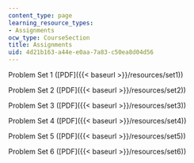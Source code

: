 ```yaml
---
content_type: page
learning_resource_types:
- Assignments
ocw_type: CourseSection
title: Assignments
uid: 4d21b163-a44e-e0aa-7a83-c50ea8d04d56
---
```


Problem Set 1 ([PDF]({{< baseurl >}}/resources/set1))

Problem Set 2 ([PDF]({{< baseurl >}}/resources/set2))

Problem Set 3 ([PDF]({{< baseurl >}}/resources/set3))

Problem Set 4 ([PDF]({{< baseurl >}}/resources/set4))

Problem Set 5 ([PDF]({{< baseurl >}}/resources/set5))

Problem Set 6 ([PDF]({{< baseurl >}}/resources/set6))